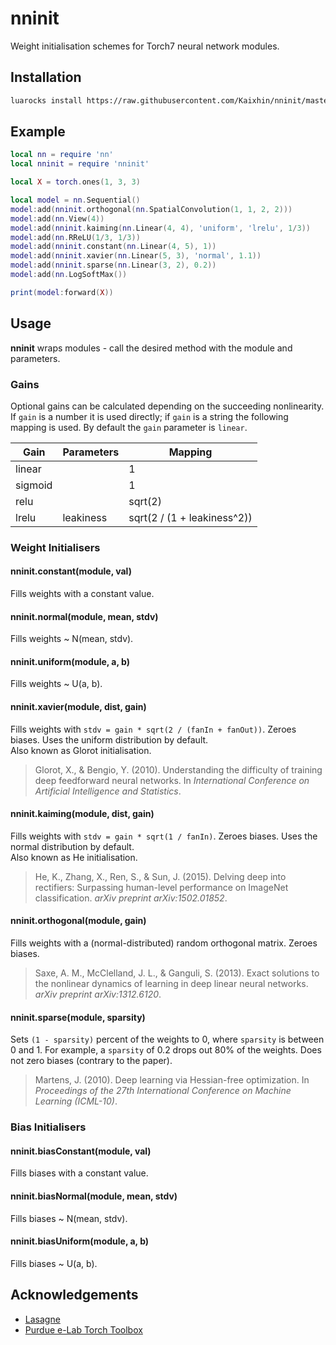 # nninit

Weight initialisation schemes for Torch7 neural network modules.

## Installation

```sh
luarocks install https://raw.githubusercontent.com/Kaixhin/nninit/master/rocks/nninit-scm-1.rockspec
```

## Example

```lua
local nn = require 'nn'
local nninit = require 'nninit'

local X = torch.ones(1, 3, 3)

local model = nn.Sequential()
model:add(nninit.orthogonal(nn.SpatialConvolution(1, 1, 2, 2)))
model:add(nn.View(4))
model:add(nninit.kaiming(nn.Linear(4, 4), 'uniform', 'lrelu', 1/3))
model:add(nn.RReLU(1/3, 1/3))
model:add(nninit.constant(nn.Linear(4, 5), 1))
model:add(nninit.xavier(nn.Linear(5, 3), 'normal', 1.1))
model:add(nninit.sparse(nn.Linear(3, 2), 0.2))
model:add(nn.LogSoftMax())

print(model:forward(X))
```

## Usage

**nninit** wraps modules - call the desired method with the module and parameters.

### Gains

Optional gains can be calculated depending on the succeeding nonlinearity. If `gain` is a number it is used directly; if `gain` is a string the following mapping is used. By default the `gain` parameter is `linear`.

| Gain    | Parameters | Mapping                     |
|---------|------------|-----------------------------|
| linear  |            | 1                           |
| sigmoid |            | 1                           |
| relu    |            | sqrt(2)                     |
| lrelu   | leakiness  | sqrt(2 / (1 + leakiness^2)) |

### Weight Initialisers

#### nninit.constant(module, val)
Fills weights with a constant value.

#### nninit.normal(module, mean, stdv)
Fills weights ~ N(mean, stdv).

#### nninit.uniform(module, a, b)
Fills weights ~ U(a, b).

#### nninit.xavier(module, dist, gain)
Fills weights with `stdv = gain * sqrt(2 / (fanIn + fanOut))`. Zeroes biases. Uses the uniform distribution by default.  
Also known as Glorot initialisation.

> Glorot, X., & Bengio, Y. (2010). Understanding the difficulty of training deep feedforward neural networks. In *International Conference on Artificial Intelligence and Statistics*.

#### nninit.kaiming(module, dist, gain)
Fills weights with `stdv = gain * sqrt(1 / fanIn)`. Zeroes biases. Uses the normal distribution by default.  
Also known as He initialisation.

> He, K., Zhang, X., Ren, S., & Sun, J. (2015). Delving deep into rectifiers: Surpassing human-level performance on ImageNet classification. *arXiv preprint arXiv:1502.01852*.

#### nninit.orthogonal(module, gain)
Fills weights with a (normal-distributed) random orthogonal matrix. Zeroes biases.

> Saxe, A. M., McClelland, J. L., & Ganguli, S. (2013). Exact solutions to the nonlinear dynamics of learning in deep linear neural networks. *arXiv preprint arXiv:1312.6120*.

#### nninit.sparse(module, sparsity)
Sets `(1 - sparsity)` percent of the weights to 0, where `sparsity` is between 0 and 1. For example, a `sparsity` of 0.2 drops out 80% of the weights. Does not zero biases (contrary to the paper).

> Martens, J. (2010). Deep learning via Hessian-free optimization. In *Proceedings of the 27th International Conference on Machine Learning (ICML-10)*.

### Bias Initialisers

#### nninit.biasConstant(module, val)
Fills biases with a constant value.

#### nninit.biasNormal(module, mean, stdv)
Fills biases ~ N(mean, stdv).

#### nninit.biasUniform(module, a, b)
Fills biases ~ U(a, b).

## Acknowledgements

- [Lasagne](https://github.com/Lasagne/Lasagne)
- [Purdue e-Lab Torch Toolbox](https://github.com/e-lab/torch-toolbox)
